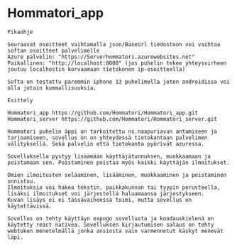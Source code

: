 # Hommatori_app

    Pikaohje

    Seuraavat osoitteet vaihtamalla json/BaseUrl tiedostoon voi vaihtaa softan osoitteet palvelimelle
    Azure palvelin: "https://Serverhommatori.azurewebsites.net"
    Paikallinen: "http://localhost:8080" (jos puhelin tekee yhteysvirheen joutuu localhostin korvaamaan tietokonen ip-osoitteella)

    Softa on testattu paremmin iphone 13 puhelimella joten androidissa voi olla jotain kummallisuuksia.

    Esittely

    Hommatori_app https://github.com/Hommatori/Hommatori_app.git
    Hommatori_server https://github.com/Hommatori/Hommatori_server.git

    Hommatori puhelin äppi on tarkoitettu ns.naapuriavun antamiseen ja tarjoamiseen, sovellus on on yhteydessä tietokantaan palvelimen välityksellä. Sekä palvelin että tietokanta pyörivät azuressa.

    Sovelluksella pystyy lisäämään käyttäjätunnuksen, muokkaamaan ja poistamaan sen. Poistaminen poistaa myös kaikki käyttäjän ilmoitukset.

    Omien ilmoitusten selaaminen, lisääminen, muokkaaminen ja poistaminen onnistuu.
    Ilmoituksia voi hakea tekstin, paikkakunnan tai tyypin perusteella, lisäksi ilmoitukset voi järjestellä haluamaansa järjestykseen.
    Kuvan lisäys ei ei tässävaiheessa toimi, mutta sovellus on käytettävissä.

    Sovellus on tehty käyttäyn expogo sovellusta ja koodauskielenä on käytetty react nativea. Sovelluksen kirjautumisen salaus on tehty webtoken menetelmällä jonka ansiosta vain varmennetut käskyt menevät läpi.
